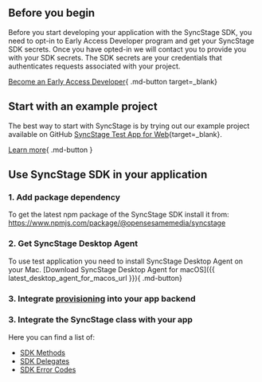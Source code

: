 ## Before you begin

Before you start developing your application with the SyncStage SDK, you need to opt-in to Early Access Developer program and get your SyncStage SDK secrets. Once you have opted-in we will contact you to provide you with your SDK secrets.
The SDK secrets are your credentials that authenticates requests associated with your project.

[Become an Early Access Developer](https://sync-stage.com/){ .md-button target=_blank}

## Start with an example project

The best way to start with SyncStage is by trying out our example project available on GitHub [SyncStage Test App for Web](https://github.com/opensesamemedia/syncstage-sdk-npm-package-tester){target=_blank}.

[Learn more](test-app.md){ .md-button }

## Use SyncStage SDK in your application

### 1. Add package dependency

To get the latest npm package of the SyncStage SDK install it from: <https://www.npmjs.com/package/@opensesamemedia/syncstage>

### 2. Get SyncStage Desktop Agent

To use test application you need to install SyncStage Desktop Agent on your Mac.
[Download SyncStage Desktop Agent for macOS]({{ latest_desktop_agent_for_macos_url }}){ .md-button}

### 3. Integrate [provisioning](provisioning.md) into your app backend

### 3. Integrate the SyncStage class with your app

Here you can find a list of:

* [SDK Methods](sdk-methods.md)
* [SDK Delegates](sdk-delegates.md)
* [SDK Error Codes](sdk-error-codes.md)
